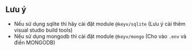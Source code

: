 ## Lưu ý
- Nếu sử dụng sqlite thì hãy cài đặt module `@keyv/sqlite` (Lưu ý cài thêm visual studio build tools)
- Nếu sử dụng mongodb thì cài đặt module `@keyv/mongo` (Cho vào `.env` và điền MONGODB)